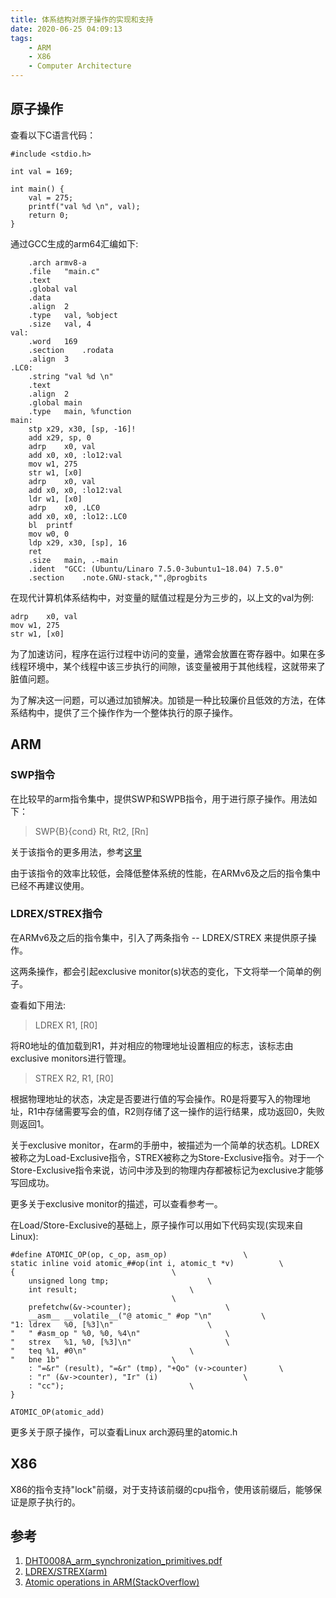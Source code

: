 ```yaml
---
title: 体系结构对原子操作的实现和支持
date: 2020-06-25 04:09:13
tags:
    - ARM
    - X86
    - Computer Architecture
---
```


## 原子操作

查看以下C语言代码：
```
#include <stdio.h>

int val = 169;

int main() {
    val = 275;
    printf("val %d \n", val);
    return 0;
}
```
通过GCC生成的arm64汇编如下:
```
	.arch armv8-a
	.file	"main.c"
	.text
	.global	val
	.data
	.align	2
	.type	val, %object
	.size	val, 4
val:
	.word	169
	.section	.rodata
	.align	3
.LC0:
	.string	"val %d \n"
	.text
	.align	2
	.global	main
	.type	main, %function
main:
	stp	x29, x30, [sp, -16]!
	add	x29, sp, 0
	adrp	x0, val
	add	x0, x0, :lo12:val
	mov	w1, 275
	str	w1, [x0]
	adrp	x0, val
	add	x0, x0, :lo12:val
	ldr	w1, [x0]
	adrp	x0, .LC0
	add	x0, x0, :lo12:.LC0
	bl	printf
	mov	w0, 0
	ldp	x29, x30, [sp], 16
	ret
	.size	main, .-main
	.ident	"GCC: (Ubuntu/Linaro 7.5.0-3ubuntu1~18.04) 7.5.0"
	.section	.note.GNU-stack,"",@progbits
```

在现代计算机体系结构中，对变量的赋值过程是分为三步的，以上文的val为例:
```
adrp	x0, val
mov	w1, 275
str	w1, [x0]
```

为了加速访问，程序在运行过程中访问的变量，通常会放置在寄存器中。如果在多线程环境中，某个线程中该三步执行的间隙，该变量被用于其他线程，这就带来了脏值问题。

为了解决这一问题，可以通过加锁解决。加锁是一种比较廉价且低效的方法，在体系结构中，提供了三个操作作为一个整体执行的原子操作。

## ARM

### SWP指令

在比较早的arm指令集中，提供SWP和SWPB指令，用于进行原子操作。用法如下：

> SWP{B}{cond} Rt, Rt2, [Rn]

关于该指令的更多用法，参考[这里](http://infocenter.arm.com/help/index.jsp?topic=/com.arm.doc.dui0489c/Chdbbbai.html)

由于该指令的效率比较低，会降低整体系统的性能，在ARMv6及之后的指令集中已经不再建议使用。

### LDREX/STREX指令

在ARMv6及之后的指令集中，引入了两条指令 -- LDREX/STREX 来提供原子操作。

这两条操作，都会引起exclusive monitor(s)状态的变化，下文将举一个简单的例子。

查看如下用法:

> LDREX R1, [R0]

将R0地址的值加载到R1，并对相应的物理地址设置相应的标志，该标志由exclusive monitors进行管理。

> STREX R2, R1, [R0]

根据物理地址的状态，决定是否要进行值的写会操作。R0是将要写入的物理地址，R1中存储需要写会的值，R2则存储了这一操作的运行结果，成功返回0，失败则返回1。

关于exclusive monitor，在arm的手册中，被描述为一个简单的状态机。LDREX被称之为Load-Exclusive指令，STREX被称之为Store-Exclusive指令。对于一个Store-Exclusive指令来说，访问中涉及到的物理内存都被标记为exclusive才能够写回成功。

更多关于exclusive monitor的描述，可以查看参考一。

在Load/Store-Exclusive的基础上，原子操作可以用如下代码实现(实现来自Linux):

```
#define ATOMIC_OP(op, c_op, asm_op)					\
static inline void atomic_##op(int i, atomic_t *v)			\
{									\
	unsigned long tmp;						\
	int result;							\
									\
	prefetchw(&v->counter);						\
	__asm__ __volatile__("@ atomic_" #op "\n"			\
"1:	ldrex	%0, [%3]\n"						\
"	" #asm_op "	%0, %0, %4\n"					\
"	strex	%1, %0, [%3]\n"						\
"	teq	%1, #0\n"						\
"	bne	1b"							\
	: "=&r" (result), "=&r" (tmp), "+Qo" (v->counter)		\
	: "r" (&v->counter), "Ir" (i)					\
	: "cc");							\
}

ATOMIC_OP(atomic_add)
```

更多关于原子操作，可以查看Linux arch源码里的atomic.h

## X86

X86的指令支持"lock"前缀，对于支持该前缀的cpu指令，使用该前缀后，能够保证是原子执行的。

## 参考

1. [DHT0008A_arm_synchronization_primitives.pdf](http://infocenter.arm.com/help/topic/com.arm.doc.dht0008a/DHT0008A_arm_synchronization_primitives.pdf)
2. [LDREX/STREX(arm)](http://infocenter.arm.com/help/index.jsp?topic=/com.arm.doc.dui0489c/Cihbghef.html)
3. [Atomic operations in ARM(StackOverflow)](https://stackoverflow.com/questions/11894059/atomic-operations-in-arm)




